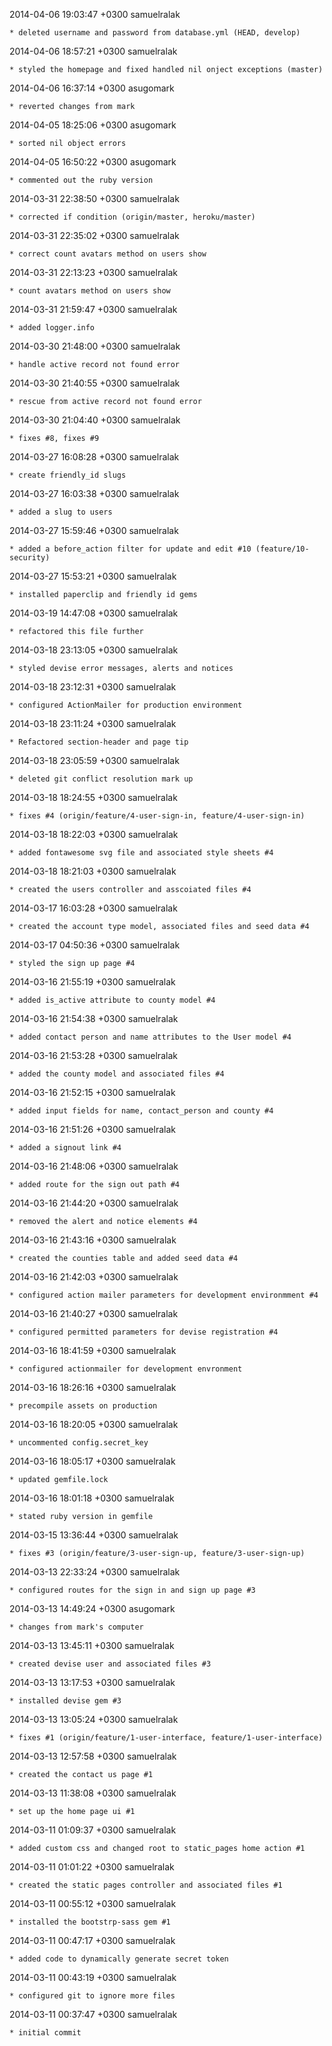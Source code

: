 2014-04-06 19:03:47 +0300 samuelralak 

	* deleted username and password from database.yml (HEAD, develop)

2014-04-06 18:57:21 +0300 samuelralak 

	* styled the homepage and fixed handled nil onject exceptions (master)

2014-04-06 16:37:14 +0300 asugomark 

	* reverted changes from mark

2014-04-05 18:25:06 +0300 asugomark 

	* sorted nil object errors

2014-04-05 16:50:22 +0300 asugomark 

	* commented out the ruby version

2014-03-31 22:38:50 +0300 samuelralak 

	* corrected if condition (origin/master, heroku/master)

2014-03-31 22:35:02 +0300 samuelralak 

	* correct count avatars method on users show

2014-03-31 22:13:23 +0300 samuelralak 

	* count avatars method on users show

2014-03-31 21:59:47 +0300 samuelralak 

	* added logger.info

2014-03-30 21:48:00 +0300 samuelralak 

	* handle active record not found error

2014-03-30 21:40:55 +0300 samuelralak 

	* rescue from active record not found error

2014-03-30 21:04:40 +0300 samuelralak 

	* fixes #8, fixes #9

2014-03-27 16:08:28 +0300 samuelralak 

	* create friendly_id slugs

2014-03-27 16:03:38 +0300 samuelralak 

	* added a slug to users

2014-03-27 15:59:46 +0300 samuelralak 

	* added a before_action filter for update and edit #10 (feature/10-security)

2014-03-27 15:53:21 +0300 samuelralak 

	* installed paperclip and friendly id gems

2014-03-19 14:47:08 +0300 samuelralak 

	* refactored this file further

2014-03-18 23:13:05 +0300 samuelralak 

	* styled devise error messages, alerts and notices

2014-03-18 23:12:31 +0300 samuelralak 

	* configured ActionMailer for production environment

2014-03-18 23:11:24 +0300 samuelralak 

	* Refactored section-header and page tip

2014-03-18 23:05:59 +0300 samuelralak 

	* deleted git conflict resolution mark up

2014-03-18 18:24:55 +0300 samuelralak 

	* fixes #4 (origin/feature/4-user-sign-in, feature/4-user-sign-in)

2014-03-18 18:22:03 +0300 samuelralak 

	* added fontawesome svg file and associated style sheets #4

2014-03-18 18:21:03 +0300 samuelralak 

	* created the users controller and asscoiated files #4

2014-03-17 16:03:28 +0300 samuelralak 

	* created the account type model, associated files and seed data #4

2014-03-17 04:50:36 +0300 samuelralak 

	* styled the sign up page #4

2014-03-16 21:55:19 +0300 samuelralak 

	* added is_active attribute to county model #4

2014-03-16 21:54:38 +0300 samuelralak 

	* added contact person and name attributes to the User model #4

2014-03-16 21:53:28 +0300 samuelralak 

	* added the county model and associated files #4

2014-03-16 21:52:15 +0300 samuelralak 

	* added input fields for name, contact_person and county #4

2014-03-16 21:51:26 +0300 samuelralak 

	* added a signout link #4

2014-03-16 21:48:06 +0300 samuelralak 

	* added route for the sign out path #4

2014-03-16 21:44:20 +0300 samuelralak 

	* removed the alert and notice elements #4

2014-03-16 21:43:16 +0300 samuelralak 

	* created the counties table and added seed data #4

2014-03-16 21:42:03 +0300 samuelralak 

	* configured action mailer parameters for development environmment #4

2014-03-16 21:40:27 +0300 samuelralak 

	* configured permitted parameters for devise registration #4

2014-03-16 18:41:59 +0300 samuelralak 

	* configured actionmailer for development envronment

2014-03-16 18:26:16 +0300 samuelralak 

	* precompile assets on production

2014-03-16 18:20:05 +0300 samuelralak 

	* uncommented config.secret_key

2014-03-16 18:05:17 +0300 samuelralak 

	* updated gemfile.lock

2014-03-16 18:01:18 +0300 samuelralak 

	* stated ruby version in gemfile

2014-03-15 13:36:44 +0300 samuelralak 

	* fixes #3 (origin/feature/3-user-sign-up, feature/3-user-sign-up)

2014-03-13 22:33:24 +0300 samuelralak 

	* configured routes for the sign in and sign up page #3

2014-03-13 14:49:24 +0300 asugomark 

	* changes from mark's computer

2014-03-13 13:45:11 +0300 samuelralak 

	* created devise user and associated files #3

2014-03-13 13:17:53 +0300 samuelralak 

	* installed devise gem #3

2014-03-13 13:05:24 +0300 samuelralak 

	* fixes #1 (origin/feature/1-user-interface, feature/1-user-interface)

2014-03-13 12:57:58 +0300 samuelralak 

	* created the contact us page #1

2014-03-13 11:38:08 +0300 samuelralak 

	* set up the home page ui #1

2014-03-11 01:09:37 +0300 samuelralak 

	* added custom css and changed root to static_pages home action #1

2014-03-11 01:01:22 +0300 samuelralak 

	* created the static pages controller and associated files #1

2014-03-11 00:55:12 +0300 samuelralak 

	* installed the bootstrp-sass gem #1

2014-03-11 00:47:17 +0300 samuelralak 

	* added code to dynamically generate secret token

2014-03-11 00:43:19 +0300 samuelralak 

	* configured git to ignore more files

2014-03-11 00:37:47 +0300 samuelralak 

	* initial commit

